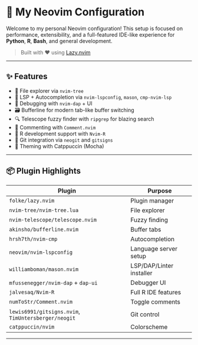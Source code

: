 # 🧠 My Neovim Configuration

Welcome to my personal Neovim configuration! This setup is focused on performance, extensibility, and a full-featured IDE-like experience for **Python**, **R**, **Bash**, and general development.

> Built with ❤️ using [Lazy.nvim](https://github.com/folke/lazy.nvim)

---

## ✨ Features

- 📁 File explorer via `nvim-tree`
- 🧠 LSP + Autocompletion via `nvim-lspconfig`, `mason`, `cmp-nvim-lsp`
- 🧪 Debugging with `nvim-dap` + UI
- 🗃️ Bufferline for modern tab-like buffer switching
- 🔍 Telescope fuzzy finder with `ripgrep` for blazing search
- 💬 Commenting with `Comment.nvim`
- 🧬 R development support with `Nvim-R`
- 🧱 Git integration via `neogit` and `gitsigns`
- 🎨 Theming with Catppuccin (Mocha)

---

## 📦 Plugin Highlights

| Plugin | Purpose |
|--------|---------|
| `folke/lazy.nvim` | Plugin manager |
| `nvim-tree/nvim-tree.lua` | File explorer |
| `nvim-telescope/telescope.nvim` | Fuzzy finding |
| `akinsho/bufferline.nvim` | Buffer tabs |
| `hrsh7th/nvim-cmp` | Autocompletion |
| `neovim/nvim-lspconfig` | Language server setup |
| `williamboman/mason.nvim` | LSP/DAP/Linter installer |
| `mfussenegger/nvim-dap` + `dap-ui` | Debugger UI |
| `jalvesaq/Nvim-R` | Full R IDE features |
| `numToStr/Comment.nvim` | Toggle comments |
| `lewis6991/gitsigns.nvim`, `TimUntersberger/neogit` | Git control |
| `catppuccin/nvim` | Colorscheme |

---

